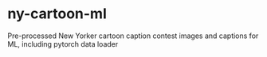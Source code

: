 # ny-cartoon-ml
Pre-processed New Yorker cartoon caption contest images and captions for ML, including pytorch data loader
